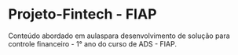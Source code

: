 # Projeto-Fintech - FIAP
Conteúdo abordado em aulaspara desenvolvimento de solução para controle financeiro - 1° ano do curso de ADS - FIAP.
